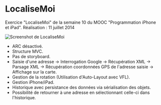 # LocaliseMoi
Exercice "LocaliseMoi" de la semaine 10 du MOOC "Programmation iPhone et iPad". Réalisation : 11 juillet 2014

![Screenshot de LocaliseMoi](http://www.tibimac.com/uploads_forums/github/localise-moi.PNG "LocaliseMoi")

- ARC désactivé.
- Structure MVC.
- Pas de storyboard.
- Saisie d'une adresse -> Interrogation Google -> Récupération XML -> Parsage XML -> Récupération coordonnées GPS de l'adresse saisie -> Affichage sur la carte.
- Gestion de la rotation (Utilisation d'Auto-Layout avec VFL).
- Gestion iPhone/iPad.
- Historique avec persistance des données via sérialisation des objets.
- Possibilité de retourner à une adresse en sélectionnant celle-ci dans l'historique.
